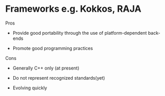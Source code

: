 Frameworks e.g. Kokkos, RAJA
=====================================
Pros 

* Provide good portability through the use of platform-dependent back-ends

* Promote good programming practices

Cons
 
* Generally C++ only (at present)

* Do not represent recognized standards(yet)

* Evolving quickly
